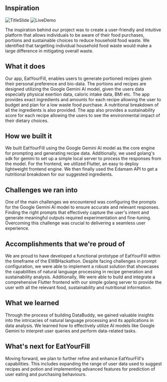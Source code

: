 ## Inspiration
![TitleSlide](https://github.com/waterpigeon420/EWBHackathon/assets/29824582/a449788a-a1d9-4cea-a93b-95f58ea17e48)
![LiveDemo](https://github.com/waterpigeon420/EWBHackathon/assets/29824582/40af5404-13e7-4e13-b1aa-83139685dbff)

The inspiration behind our project was to create a user-friendly and intuitive platform that allows individuals to be aware of their food purchases, portions and sustainable choices to reduce household food waste. We identified that targetting individual household food waste would make a large difference in mitigating overall waste.

## What it does
Our app, EatYourFill, enables users to generate portioned recipes given their personal preference and bio-data. The portions and recipes are designed utilizing the Google Gemini AI model, given the users data especially physical exertion data, caloric intake data, BMI etc. The app provides exact ingredients and amounts for each recipe allowing the user to budget and plan for a low waste food purchase. A nutritional breakdown of all the ingredients is also provided. The app also provides a sustainability score for each recipe allowing the users to see the environmental impact of their dietary choices.

## How we built it
We built EatYourFill using the Google Gemini AI model as the core engine for prompting and generating recipe data. Additionally, we used golang's sdk for gemini to set up a simple local server to process the responses from the model. For the frontend, we utilized Flutter, an easy to deploy lightweight frontend engine. We then finally used the Edamam API to get a nutritional breakdown for our suggested ingredients.

## Challenges we ran into
One of the main challenges we encountered was configuring the prompts for the Google Gemini AI model to ensure accurate and relevant responses. Finding the right prompts that effectively capture the user's intent and generate meaningful outputs required experimentation and fine-tuning. Overcoming this challenge was crucial to delivering a seamless user experience.

## Accomplishments that we're proud of
We are proud to have developed a functional prototype of EatYourFill within the timeframe of the EWBHackathon. Despite facing challenges in prompt configuration, we were able to implement a robust solution that showcases the capabilities of natural language processing in recipe generation and sustainability analysis. Additionally, We were able to build and integrate a comprehensive Flutter frontend with our simple golang server to provide the user with all the relevant food, sustainability and nutritional information.

## What we learned
Through the process of building DataBuddy, we gained valuable insights into the intricacies of natural language processing and its applications in data analysis. We learned how to effectively utilize AI models like Google Gemini to interpret user queries and perform data-related tasks.

## What's next for EatYourFill
Moving forward, we plan to further refine and enhance EatYourFill's capabilities. This includes expanding the range of user data used to suggest recipes and potion and implementing advanced features for prediction of user eating and purchasing behaviours.
